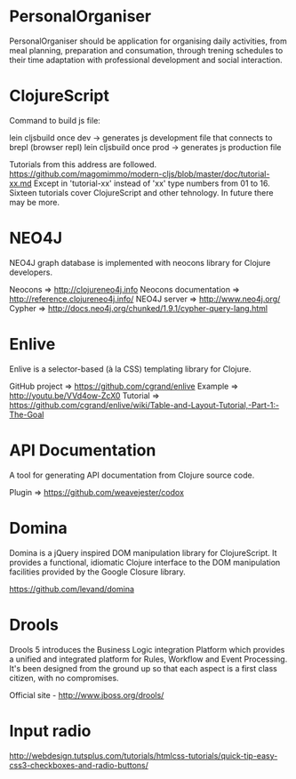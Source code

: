 PersonalOrganiser
=================

PersonalOrganiser should be application for organising daily activities, from meal planning, preparation and consumation, through trening schedules to their time adaptation with professional development and social interaction.

ClojureScript
=========

Command to build js file:

lein cljsbuild once dev -> generates js development file that connects to brepl (browser repl)
lein cljsbuild once prod -> generates js production file

Tutorials from this address are followed.
https://github.com/magomimmo/modern-cljs/blob/master/doc/tutorial-xx.md
Except in 'tutorial-xx' instead of 'xx' type numbers from 01 to 16. Sixteen tutorials cover ClojureScript and other tehnology. In future there may be more.

NEO4J
=====

NEO4J graph database is implemented with neocons library for Clojure developers.

Neocons => http://clojureneo4j.info
Neocons documentation => http://reference.clojureneo4j.info/
NEO4J server => http://www.neo4j.org/
Cypher => http://docs.neo4j.org/chunked/1.9.1/cypher-query-lang.html

Enlive
======

Enlive is a selector-based (à la CSS) templating library for Clojure.

GitHub project => https://github.com/cgrand/enlive
Example => http://youtu.be/VVd4ow-ZcX0
Tutorial => https://github.com/cgrand/enlive/wiki/Table-and-Layout-Tutorial,-Part-1:-The-Goal

API Documentation
=================

A tool for generating API documentation from Clojure source code.

Plugin => https://github.com/weavejester/codox

Domina
======

Domina is a jQuery inspired DOM manipulation library for ClojureScript. It provides a functional, idiomatic Clojure interface to the DOM manipulation facilities provided by the Google Closure library.

https://github.com/levand/domina

Drools
======

Drools 5 introduces the Business Logic integration Platform which provides a unified and integrated platform for Rules, Workflow and Event Processing. It's been designed from the ground up so that each aspect is a first class citizen, with no compromises.

Official site - http://www.jboss.org/drools/

Input radio
===========

http://webdesign.tutsplus.com/tutorials/htmlcss-tutorials/quick-tip-easy-css3-checkboxes-and-radio-buttons/
